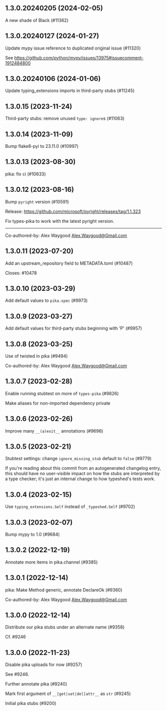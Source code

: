 ## 1.3.0.20240205 (2024-02-05)

A new shade of Black (#11362)

## 1.3.0.20240127 (2024-01-27)

Update mypy issue reference to duplicated original issue (#11320)

See https://github.com/python/mypy/issues/13975#issuecomment-1912484800

## 1.3.0.20240106 (2024-01-06)

Update typing_extensions imports in third-party stubs (#11245)

## 1.3.0.15 (2023-11-24)

Third-party stubs: remove unused `type: ignore`s (#11063)

## 1.3.0.14 (2023-11-09)

Bump flake8-pyi to 23.11.0 (#10997)

## 1.3.0.13 (2023-08-30)

pika: fix ci (#10633)

## 1.3.0.12 (2023-08-16)

Bump `pyright` version (#10591)

Release: https://github.com/microsoft/pyright/releases/tag/1.1.323

Fix types-pika to work with the latest pyright version.

---------

Co-authored-by: Alex Waygood <Alex.Waygood@Gmail.com>

## 1.3.0.11 (2023-07-20)

Add an upstream_repository field to METADATA.toml (#10487)

Closes: #10478

## 1.3.0.10 (2023-03-29)

Add default values to `pika.spec` (#9973)

## 1.3.0.9 (2023-03-27)

Add default values for third-party stubs beginning with 'P' (#9957)

## 1.3.0.8 (2023-03-25)

Use of twisted in pika (#9494)

Co-authored-by: Alex Waygood <Alex.Waygood@Gmail.com>

## 1.3.0.7 (2023-02-28)

Enable running stubtest on more of `types-pika` (#9826)

Make aliases for non-imported dependency private

## 1.3.0.6 (2023-02-26)

Improve many `__(a)exit__` annotations (#9696)

## 1.3.0.5 (2023-02-21)

Stubtest settings: change `ignore_missing_stub` default to `false` (#9779)

If you're reading about this commit from an autogenerated changelog entry, this should have no user-visible impact on how the stubs are interpreted by a type checker; it's just an internal change to how typeshed's tests work.

## 1.3.0.4 (2023-02-15)

Use `typing_extensions.Self` instead of `_typeshed.Self` (#9702)

## 1.3.0.3 (2023-02-07)

Bump mypy to 1.0 (#9684)

## 1.3.0.2 (2022-12-19)

Annotate more items in pika.channel (#9385)

## 1.3.0.1 (2022-12-14)

pika: Make Method generic, annotate DeclareOk (#9360)

Co-authored-by: Alex Waygood <Alex.Waygood@Gmail.com>

## 1.3.0.0 (2022-12-14)

Distribute our pika stubs under an alternate name (#9358)

Cf. #9246

## 1.3.0.0 (2022-11-23)

Disable pika uploads for now (#9257)

See #9246.

Further annotate pika (#9240)

Mark first argument of `__[get|set|del]attr__` as `str` (#9245)

Initial pika stubs (#9200)

